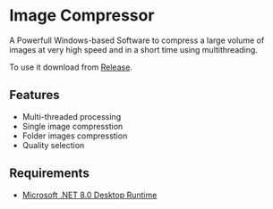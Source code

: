 
# Image Compressor

A Powerfull Windows-based Software to compress a large volume of images at very high speed and in a short time using multithreading.

To use it download from [Release](https://github.com/AmirHosseinEA/ImageCompressor/releases).
## Features

- Multi-threaded processing
- Single image compresstion
- Folder images compresstion
- Quality selection


## Requirements

- [Microsoft .NET 8.0 Desktop Runtime](https://dotnet.microsoft.com/en-us/download/dotnet/8.0)
